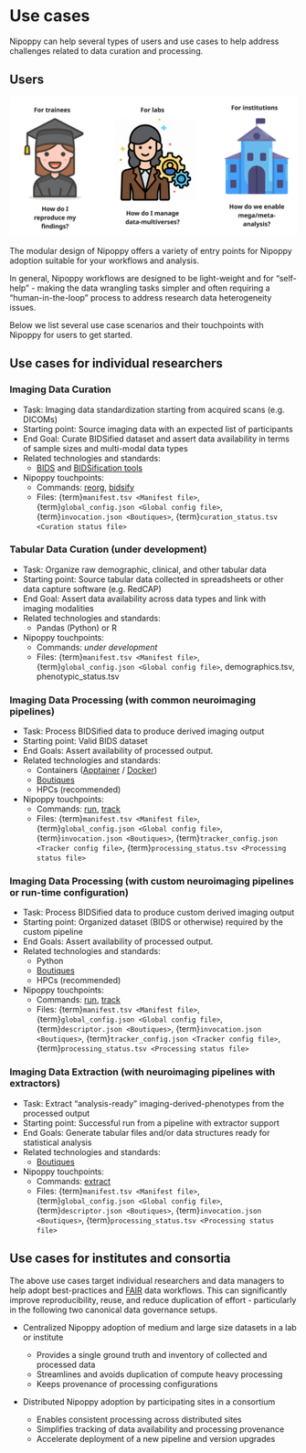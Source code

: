 # Use cases

Nipoppy can help several types of users and use cases to help address challenges related to data curation and processing.

## Users

<img alt="comic_panel_1" src="../_static/img/nipoppy_usecases.jpg" width=750px>

The modular design of Nipoppy offers a variety of entry points for Nipoppy adoption suitable for your workflows and analysis.

In general, Nipoppy workflows are designed to be light-weight and for “self-help” - making the data wrangling tasks simpler and often requiring a “human-in-the-loop” process to address research data heterogeneity issues.

Below we list several use case scenarios and their touchpoints with Nipoppy for users to get started.

## Use cases for individual researchers

### Imaging Data Curation

- Task: Imaging data standardization starting from acquired scans (e.g. DICOMs)
- Starting point: Source imaging data with an expected list of participants
- End Goal: Curate BIDSified dataset and assert data availability in terms of sample sizes and multi-modal data types
- Related technologies and standards:
    - [BIDS](https://bids.neuroimaging.io/) and [BIDSification tools](../user_guide/bids_conversion.md)
- Nipoppy touchpoints:
    - Commands: [reorg](../cli_reference/reorg.rst), [bidsify](../cli_reference/bidsify.rst)
    - Files: {term}`manifest.tsv <Manifest file>`, {term}`global_config.json <Global config file>`, {term}`invocation.json <Boutiques>`, {term}`curation_status.tsv <Curation status file>`

### Tabular Data Curation (under development)
- Task: Organize raw demographic, clinical, and other tabular data
- Starting point: Source tabular data collected in spreadsheets or other data capture software (e.g. RedCAP)
- End Goal: Assert data availability across data types and link with imaging modalities
- Related technologies and standards:
    - Pandas (Python) or R
- Nipoppy touchpoints:
    - Commands: _under development_
    - Files: {term}`manifest.tsv <Manifest file>`, {term}`global_config.json <Global config file>`, demographics.tsv, phenotypic_status.tsv

### Imaging Data Processing (with common neuroimaging pipelines)
- Task: Process BIDSified data to produce derived imaging output
- Starting point: Valid BIDS dataset
- End Goals: Assert availability of processed output.
- Related technologies and standards:
    - Containers ([Apptainer](https://apptainer.org/) / [Docker](https://www.docker.com/))
    - [Boutiques](https://boutiques.github.io/)
    - HPCs (recommended)
- Nipoppy touchpoints:
    - Commands: [run](../cli_reference/run.rst), [track](../cli_reference/track.rst)
    - Files: {term}`manifest.tsv <Manifest file>`, {term}`global_config.json <Global config file>`, {term}`invocation.json <Boutiques>`, {term}`tracker_config.json <Tracker config file>`, {term}`processing_status.tsv <Processing status file>`

### Imaging Data Processing (with custom neuroimaging pipelines or run-time configuration)
- Task: Process BIDSified data to produce custom derived imaging output
- Starting point: Organized dataset (BIDS or otherwise) required by the custom pipeline
- End Goals: Assert availability of processed output.
- Related technologies and standards:
    - Python
    - [Boutiques](https://boutiques.github.io/)
    - HPCs (recommended)
- Nipoppy touchpoints:
    - Commands: [run](../cli_reference/run.rst), [track](../cli_reference/track.rst)
    - Files: {term}`manifest.tsv <Manifest file>`, {term}`global_config.json <Global config file>`, {term}`descriptor.json <Boutiques>`, {term}`invocation.json <Boutiques>`, {term}`tracker_config.json <Tracker config file>`, {term}`processing_status.tsv <Processing status file>`

### Imaging Data Extraction (with neuroimaging pipelines with extractors)
- Task: Extract “analysis-ready” imaging-derived-phenotypes from the processed output
- Starting point: Successful run from a pipeline with extractor support
- End Goals: Generate tabular files and/or data structures ready for statistical analysis
- Related technologies and standards:
    - [Boutiques](https://boutiques.github.io/)
- Nipoppy touchpoints:
    - Commands: [extract](../cli_reference/extract.rst)
    - Files: {term}`manifest.tsv <Manifest file>`, {term}`global_config.json <Global config file>`, {term}`descriptor.json <Boutiques>`, {term}`invocation.json <Boutiques>`, {term}`processing_status.tsv <Processing status file>`


## Use cases for institutes and consortia

The above use cases target individual researchers and data managers to help adopt best-practices and [FAIR](https://www.go-fair.org/fair-principles/) data workflows. This can significantly improve reproducibility, reuse, and reduce duplication of effort - particularly in the following two canonical data governance setups.

- Centralized Nipoppy adoption of medium and large size datasets in a lab or institute
    - Provides a single ground truth and inventory of collected and processed data
    - Streamlines and avoids duplication of compute heavy processing
    - Keeps provenance of processing configurations

- Distributed Nipoppy adoption by participating sites in a consortium
    - Enables consistent processing across distributed sites
    - Simplifies tracking of data availability and processing provenance
    - Accelerate deployment of a new pipeline and version upgrades

